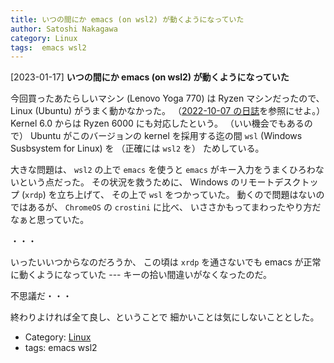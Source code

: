 ```yaml
---
title: いつの間にか emacs (on wsl2) が動くようになっていた
author: Satoshi Nakagawa
category: Linux
tags:  emacs wsl2
---
```


[2023-01-17] **いつの間にか emacs (on wsl2) が動くようになっていた** 

 今回買ったあたらしいマシン (Lenovo Yoga 770) は
Ryzen マシンだったので、
Linux (Ubuntu) がうまく動かなかった。
（[2022-10-07 の日誌](file:///home/satoshi/public_html/private/diary/2022-10-04-1.html)を参照にせよ。）
Kernel 6.0 からは Ryzen 6000 にも対応したという。
（いい機会でもあるので）
Ubuntu がこのバージョンの kernel を採用する迄の間
`wsl` (Windows Susbsystem for Linux) を
（正確には `wsl2` を）
ためしている。

 大きな問題は、
`wsl2` の上で `emacs` を使うと
`emacs` がキー入力をうまくひろわないという点だった。
その状況を救うために、
Windows のリモートデスクトップ (`xrdp`) を立ち上げて、
その上で `wsl` をつかっていた。
動くので問題はないのではあるが、
`ChromeOS` の `crostini` に比べ、
いささかもってまわったやり方だなぁと思っていた。

 ・・・

 いったいいつからなのだろうか、
この頃は `xrdp` を通さないでも emacs が正常に動くようになっていた
--- キーの拾い間違いがなくなったのだ。

 不思議だ・・・

 終わりよければ全て良し、ということで
細かいことは気にしないこととした。

- Category: [Linux](https://merapano.github.io/categories.html#Linux)
- tags:  emacs wsl2
